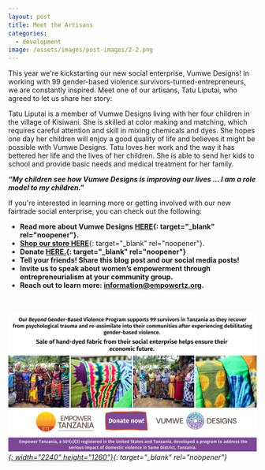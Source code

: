 ```yaml
---
layout: post
title: Meet the Artisans
categories:
  - development
image: /assets/images/post-images/2-2.png
---
```

This year we're kickstarting our new social enterprise, Vumwe Designs\! In working with 99 gender-based violence survivors-turned-entrepreneurs, we are constantly inspired. Meet one of our artisans, Tatu Liputai, who agreed to let us share her story:

Tatu Liputai is a member of Vumwe Designs living with her four children in the village of Kisiwani. She is skilled at color making and matching, which requires careful attention and skill in mixing chemicals and dyes. She hopes one day her children will enjoy a good quality of life and believes it might be possible with Vumwe Designs. Tatu loves her work and the way it has bettered her life and the lives of her children. She is able to send her kids to school and provide basic needs and medical treatment for her family.&nbsp;

***“My children see how Vumwe Designs is improving our lives … I am a role model to my children.”***

If you're interested in learning more or getting involved with our new fairtrade social enterprise, you can check out the following:

* **Read more about Vumwe Designs [HERE](https://empowertz.org/news/2021/03/05/were-kickstarting-our-social-enterprise/){: target="_blank" rel="noopener"}.**
* [**Shop our store HERE**](https://shop.empowertz.org/){: target="_blank" rel="noopener"}.
* **Donate&nbsp;[HERE.](https://bit.ly/37PvvXn){: target="_blank" rel="noopener"}**
* **Tell your friends\! Share this blog post and our social media posts\!**
* **Invite us to speak about women’s empowerment through entrepreneurialism at your community group.**
* **Reach out to learn more: information@empowertz.org.**

&nbsp;

*[![](/uploads/blog-post---vumwe-1.png){: width="2240" height="1260"}](https://empowertz.z2systems.com/np/clients/empowertz/donation.jsp?campaign=55&amp;){: target="_blank" rel="noopener"}*
